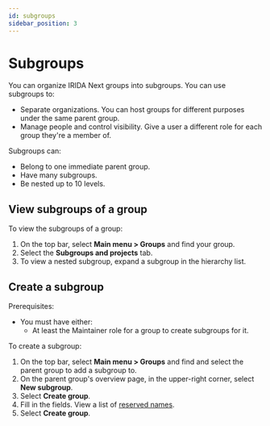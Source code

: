 ```yaml
---
id: subgroups
sidebar_position: 3
---
```


# Subgroups

You can organize IRIDA Next groups into subgroups. You can use subgroups to:

- Separate organizations. You can host groups for different purposes under the same parent group.
- Manage people and control visibility. Give a user a different role for each group they're a member of.

Subgroups can:

- Belong to one immediate parent group.
- Have many subgroups.
- Be nested up to 10 levels.

## View subgroups of a group

To view the subgroups of a group:

1. On the top bar, select **Main menu > Groups** and find your group.
2. Select the **Subgroups and projects** tab.
3. To view a nested subgroup, expand a subgroup in the hierarchy list.

## Create a subgroup

Prerequisites:

- You must have either:
  - At least the Maintainer role for a group to create subgroups for it.

To create a subgroup:

1. On the top bar, select **Main menu > Groups** and find and select the parent group to add a subgroup to.
2. On the parent group's overview page, in the upper-right corner, select **New subgroup**.
3. Select **Create group**.
4. Fill in the fields. View a list of [reserved names](../../project/projects/reserved-names).
5. Select **Create group**.
